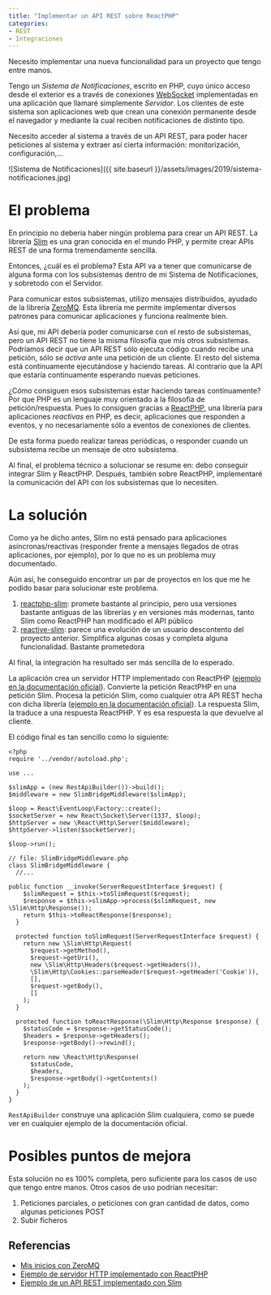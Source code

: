 ```yaml
---
title: "Implementar un API REST sobre ReactPHP"
categories:
- REST
- Integraciones
---
```


Necesito implementar una nueva funcionalidad para un proyecto que tengo
entre manos.

Tengo un *Sistema de Notificaciones*, escrito en PHP, cuyo único acceso desde
el exterior es a través de conexiones [WebSocket] implementadas en una
aplicación que llamaré simplemente *Servidor*. Los clientes de este
sistema son aplicaciones web que crean una conexión permanente desde el
navegador y mediante la cual reciben notificaciones de distinto tipo.

Necesito acceder al sistema a través de un API REST, para poder hacer
peticiones al sistema y extraer así cierta información: monitorización,
configuración,...

![Sistema de Notificaciones]({{ site.baseurl }}/assets/images/2019/sistema-notificaciones.jpg)

<!-- more -->

# El problema

En principio no debería haber ningún problema para crear un API REST.
La librería [Slim] es una gran conocida en el mundo PHP, y permite
crear APIs REST de una forma tremendamente sencilla.

Entonces, ¿cuál es el problema? Esta API va a tener que comunicarse de
alguna forma con los subsistemas dentro de mi Sistema de Notificaciones,
y sobretodo con el Servidor.

Para comunicar estos subsistemas, utilizo mensajes distribuidos, ayudado
de la librería [ZeroMQ][3]. Esta librería me permite implementar diversos
patrones para comunicar aplicaciones y funciona realmente bien.

Así que, mi API debería poder comunicarse con el resto de subsistemas,
pero un API REST no tiene la misma filosofía que mis otros subsistemas.
Podríamos decir que un API REST sólo ejecuta código cuando recibe una
petición, sólo se *activa* ante una petición de un cliente. El resto del
sistema está continuamente ejecutándose y haciendo tareas. Al contrario
que la API que estaría continuamente esperando nuevas peticiones.

¿Cómo consiguen esos subsistemas estar haciendo tareas contínuamente?
Por que PHP es un lenguaje muy orientado a la filosofía de
petición/respuesta. Pues lo consiguen gracias a [ReactPHP], una librería
para aplicaciones *reactivas* en PHP, es decir, aplicaciones que
responden a eventos, y no necesariamente sólo a eventos de conexiones
de clientes.

De esta forma puedo realizar tareas periódicas, o responder cuando
un subsistema recibe un mensaje de otro subsistema.

Al final, el problema técnico a solucionar se resume en: debo conseguir
integrar Slim y ReactPHP. Después, también sobre ReactPHP, implementaré
la comunicación del API con los subsistemas que lo necesiten.

# La solución

Como ya he dicho antes, Slim no está pensado para aplicaciones 
asíncronas/reactivas (responder frente a mensajes llegados de otras
aplicaciones, por ejemplo), por lo que no es un problema muy 
documentado.

Aún así, he conseguido encontrar un par de proyectos en los que me he
podido basar para solucionar este problema.

1. [reactphp-slim]: promete bastante al principio, pero usa versiones
bastante antiguas de las librerías y en versiones más modernas, tanto
Slim como ReactPHP han modificado el API público
2. [reactive-slim]: parece una evolución de un usuario descontento del
proyecto anterior. Simplifica algunas cosas y completa alguna
funcionalidad. Bastante prometedora

Al final, la integración ha resultado ser más sencilla de lo esperado.

La aplicación crea un servidor HTTP implementado con ReactPHP 
([ejemplo en la documentación oficial][1]). 
Convierte la petición ReactPHP en una petición
Slim. Procesa la petición Slim, como cualquier otra API REST hecha
con dicha librería ([ejemplo en la documentación oficial][2]).
La respuesta Slim, la traduce a una respuesta
ReactPHP. Y es esa respuesta la que devuelve al cliente.

El código final es tan sencillo como lo siguiente:

```
<?php
require '../vendor/autoload.php';

use ...

$slimApp = (new RestApiBuilder())->build();
$middleware = new SlimBridgeMiddleware($slimApp);

$loop = React\EventLoop\Factory::create();
$socketServer = new React\Socket\Server(1337, $loop);
$httpServer = new \React\Http\Server($middleware);
$httpServer->listen($socketServer);

$loop->run();

// file: SlimBridgeMiddleware.php
class SlimBridgeMiddleware {
  //...

public function __invoke(ServerRequestInterface $request) {
    $slimRequest = $this->toSlimRequest($request);
    $response = $this->slimApp->process($slimRequest, new \Slim\Http\Response());
    return $this->toReactResponse($response);
  }

  protected function toSlimRequest(ServerRequestInterface $request) {
    return new \Slim\Http\Request(
      $request->getMethod(),
      $request->getUri(),
      new \Slim\Http\Headers($request->getHeaders()),
      \Slim\Http\Cookies::parseHeader($request->getHeader('Cookie')),
      [],
      $request->getBody(),
      []
    );
  }

  protected function toReactResponse(\Slim\Http\Response $response) {
    $statusCode = $response->getStatusCode();
    $headers = $response->getHeaders();
    $response->getBody()->rewind();

    return new \React\Http\Response(
      $statusCode,
      $headers,
      $response->getBody()->getContents()
    );
  }
}

```

`RestApiBuilder` construye una aplicación Slim cualquiera, como se puede ver
en cualquier ejemplo de la documentación oficial.

# Posibles puntos de mejora

Esta solución no es 100% completa, pero suficiente para los casos de
uso que tengo entre manos. Otros casos de uso podrían necesitar:

1. Peticiones parciales, o peticiones con gran cantidad de datos, como
algunas peticiones POST
2. Subir ficheros

## Referencias

- [Mis inicios con ZeroMQ][3]
- [Ejemplo de servidor HTTP implementado con ReactPHP][1]
- [Ejemplo de un API REST implementado con Slim][2]

[WebSocket]: https://es.wikipedia.org/wiki/WebSocket
[Slim]: http://www.slimframework.com
[ReactPHP]: https://reactphp.org
[reactphp-slim]: https://github.com/mbarquin/reactphp-slim
[reactive-slim]: https://github.com/NigelGreenway/reactive-slim/issues
[1]: https://reactphp.org/http/
[2]: http://www.slimframework.com/docs/v3/tutorial/first-app.html
[3]: https://rchavarria.github.io/notes/proyectos/aprendizaje/2018/04/24/zeromq-101.html

